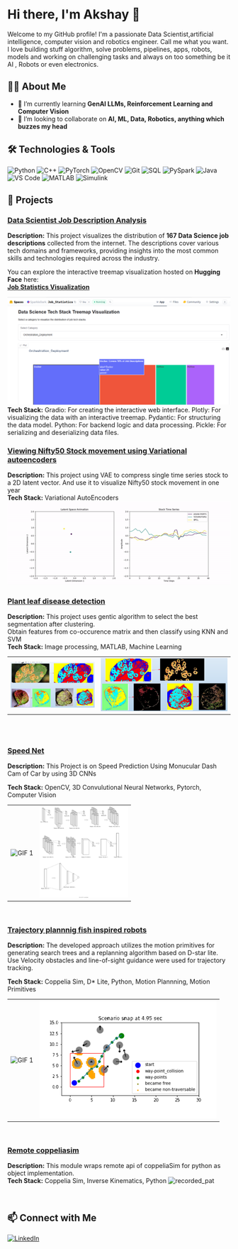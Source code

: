 # Hi there, I'm Akshay 👋


Welcome to my GitHub profile! I'm a passionate Data Scientist,artificial intelligence, computer vision and robotics engineer. Call me what you want. I love building stuff algorithm, solve problems, pipelines, apps, robots, models and working on challenging tasks and always on too something be it AI , Robots or even electronics. 



## 🧑‍💻 About Me

- 🌱 I’m currently learning **GenAI LLMs, Reinforcement Learning and Computer Vision**
- 👯 I’m looking to collaborate on **AI, ML, Data, Robotics, anything which buzzes my head**

## 🛠️ Technologies & Tools

![Python](https://img.shields.io/badge/-Python-3776AB?logo=python&logoColor=white&style=flat)
![C++](https://img.shields.io/badge/-C++-00599C?logo=c%2B%2B&logoColor=white&style=flat)
![PyTorch](https://img.shields.io/badge/-PyTorch-EE4C2C?logo=pytorch&logoColor=white&style=flat)
![OpenCV](https://img.shields.io/badge/-OpenCV-5C3EE8?logo=opencv&logoColor=white&style=flat)
![Git](https://img.shields.io/badge/-Git-F05032?logo=git&logoColor=white&style=flat)
![SQL](https://img.shields.io/badge/-SQL-CC2927?logo=postgresql&logoColor=white&style=flat)
![PySpark](https://img.shields.io/badge/-PySpark-E25A1C?logo=apachespark&logoColor=white&style=flat)
![Java](https://img.shields.io/badge/Java-ED8B00?style=for-the-badge&logo=openjdk&logoColor=white&style=flat)
![VS Code](https://img.shields.io/badge/-VS%20Code-007ACC?logo=visual-studio-code&logoColor=white&style=flat)
![MATLAB](https://img.shields.io/badge/-MATLAB-0076A8?logo=mathworks&logoColor=white&style=flat)
![Simulink](https://img.shields.io/badge/-Simulink-0076A8?logo=simulink&logoColor=white&style=flat)





## 🚀 Projects
### [Data Scientist Job Description Analysis ](https://github.com/the-ray-kar/Data-Science-Job-Statistics/)
**Description:** This project visualizes the distribution of **167 Data Science job descriptions** collected from the internet. The descriptions cover various tech domains and frameworks, providing insights into the most common skills and technologies required across the industry.

You can explore the interactive treemap visualization hosted on **Hugging Face** here:  
[**Job Statistics Visualization**](https://huggingface.co/spaces/SparkleDark/Job_Statistics)

![Orchestration Tools Example Vizualization](https://github.com/the-ray-kar/Data-Science-Job-Statistics/blob/c21b99aefba4f214210e650e05dda66e596db85e/VizShot.png)
**Tech Stack:** 
    Gradio: For creating the interactive web interface.
    Plotly: For visualizing the data with an interactive treemap.
    Pydantic: For structuring the data model.
    Python: For backend logic and data processing.
    Pickle: For serializing and deserializing data files.



### [Viewing Nifty50 Stock movement using Variational autoencoders](https://github.com/the-ray-kar/Stock_VAE)
**Description:** This project using VAE to compress single time series stock to a 2D latent vector. And use it to visualize Nifty50 stock movement in one year<br>
**Tech Stack:** Variational AutoEncoders
![Movement of 3 stocks along side timeseries](https://github.com/the-ray-kar/Stock_VAE/blob/df5e90aa04e262b0f67970290ac52cc5c7a9d6c4/3stock_latentvstimeseries.gif)

### [Plant leaf disease detection](https://github.com/the-ray-kar/Plant-leaf-disease-detection/)
**Description:** This project uses gentic algorithm to select the best segmentation after clustering. <br> Obtain features from co-occurence matrix and then classify using KNN and SVM <br>
**Tech Stack:** Image processing, MATLAB, Machine Learning

<table>
  <tr>
    <td><img src="https://github.com/the-ray-kar/Plant-leaf-disease-detection/blob/main/sample_results/segmentation.png" alt="GIF 1" width="400"/></td>
    <td><img src="https://github.com/the-ray-kar/Plant-leaf-disease-detection/blob/main/sample_results/extraction.png" alt="GIF 2" width="600"/></td>
  </tr>
</table>
<br>
<br>

### [Speed Net](https://github.com/the-ray-kar/SpeedNet)
**Description:** This Project is on Speed Prediction Using Monucular Dash Cam of Car by using 3D CNNs

**Tech Stack:** OpenCV, 3D Convulutional Neural Networks, Pytorch, Computer Vision
<table>
  <tr>
    <td><img src="https://github.com/the-ray-kar/SpeedNet/blob/057546f42517da8193f78c7439062599d71dce70/diagrams/ModelRunSnip.gif" alt="GIF 1" width="600"/></td>
    <td><img src="https://github.com/the-ray-kar/SpeedNet/blob/c3208e1976b19eec7599ca11bec42d2f12b5d4b1/SpeedNet.drawio.svg" alt="GIF 2" width="200"/></td>
  </tr>
</table>
<br>

### [Trajectory plannnig fish inspired robots](https://github.com/the-ray-kar/Trajectory-Planning-Fish-inspired-robots)
**Description:** The developed approach utilizes the motion primitives
for generating search trees and a replanning algorithm based on D-star lite. Use Velocity obstacles 
and line-of-sight guidance were used for trajectory tracking.

**Tech Stack:** Coppelia Sim, D* Lite, Python, Motion Plannning, Motion Primitives

<table>
  <tr>
    <td><img src="https://github.com/the-ray-kar/Trajectory-Planning-Fish-inspired-robots/blob/9103275aaadc830f8c8dbebb427bb88408d9b8e8/Simulation_raw_results/20ms/eelenv.gif" alt="GIF 1" width="400"/></td>
    <td><img src="https://github.com/the-ray-kar/Trajectory-Planning-Fish-inspired-robots/blob/4e8dc5cc4025da5cbf01da679ca6ac9178434587/Simulation_raw_results/20ms/eelplan.gif" alt="GIF 2" width="400"/></td>
  </tr>
</table>
<br>


### [Remote coppeliasim ](https://github.com/the-ray-kar/Remote_coppeliasim)
**Description:** This module wraps remote api of coppeliaSim for python as object implementation.  
**Tech Stack:** Coppelia Sim, Inverse Kinematics, Python
![recorded_pat](https://user-images.githubusercontent.com/70949901/137765453-b47d44f3-fcf7-4693-93ea-031974e3ed50.gif)

<br>





## 📫 Connect with Me

[![LinkedIn](https://img.shields.io/badge/-LinkedIn-0A66C2?logo=linkedin&logoColor=white&style=flat)](https://www.linkedin.com/in/akshayydarekar/)

